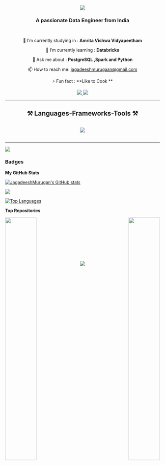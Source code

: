 
<h1 align="center">
    <img  src="https://readme-typing-svg.herokuapp.com/?font=Righteous&size=35&center=true&vCenter=true&width=500&height=70&duration=4000&lines=Hi+There!+👋;+I'm+Jagadeesh+Murugan;" />
</h1>

<h3 align="center">A passionate Data Engineer from India </h3>

<br/>

<div align="center">
 
 🔭 I’m currently studying in : **Amrita Vishwa Vidyapeetham**
 
 🌱 I’m currently learning : **Databricks**

 💬 Ask me about : **PostgreSQL ,Spark and Python**

 📫 How to reach me: jagadeeshmurugaan@gmail.com

 ⚡ Fun fact : **Like to Cook **
 
 </div>
 
<div align="center"> 
  <a href="mailto:jagadeeshmurugaan@gmail.com">
    <img src="https://img.shields.io/badge/Gmail-333333?style=for-the-badge&logo=gmail&logoColor=blue" />
  </a>
  <a href=https://www.linkedin.com/in/jagadeesh-murugan-012a4128b/ target="_blank">
    <img src="https://img.shields.io/badge/LinkedIn-0077B5?style=for-the-badge&logo=linkedin&logoColor=white" target="_blank" />
  </a>

  </a>
</div>

 <hr/>
 
<h2 align="center">⚒️ Languages-Frameworks-Tools ⚒️</h2>
<br/>
<div align="center">
    <img src="https://skillicons.dev/icons?i=python,Spark,PostgreSQL,Databricks,Azure" /><br>
   
</div>

<br/>
<hr/>

<a href="https://www.github.com/JagadeeshMurugan" target="_blank" rel="noreferrer"><img
src="https://img.shields.io/github/followers/JagadeeshMurugan?logo=github&style=for-the-badge&color=3382ed&labelColor=181824" /></a>

### Badges

<b>My GitHub Stats</b>

<a href="http://www.github.com/JagadeeshMurugan"><img src="https://github-readme-stats.vercel.app/api?username=JagadeeshMurugan&show_icons=true&hide=&count_private=true&title_color=3382ed&text_color=ffffff&icon_color=3382ed&bg_color=22272e&hide_border=true&show_icons=true" alt="JagadeeshMurugan's GitHub stats" /></a>

<a href="http://www.github.com/JagadeeshMurugan"><img src="https://github-readme-streak-stats.herokuapp.com/?user=JagadeeshMurugan&stroke=ffffff&background=22272e&ring=3382ed&fire=3382ed&currStreakNum=ffffff&currStreakLabel=3382ed&sideNums=ffffff&sideLabels=ffffff&dates=ffffff&hide_border=true" /></a>

<a href="https://github.com/JagadeeshMurugan" align="left"><img src="https://github-readme-stats.vercel.app/api/top-langs/?username=JagadeeshMurugan&langs_count=10&title_color=3382ed&text_color=ffffff&icon_color=3382ed&bg_color=22272e&hide_border=true&locale=en&custom_title=Top%20%Languages" alt="Top Languages" /></a>

<b>Top Repositories</b>

<div width="100%" align="center"><a href="https://github.com/JagadeeshMurugan/DATABASE-DESIGN-FACEBOOK" align="left"><img align="left" width="45%" src="https://github-readme-stats.vercel.app/api/pin/?username=JagadeeshMurugan&repo=DATABASE-DESIGN-FACEBOOK&title_color=3382ed&text_color=ffffff&icon_color=3382ed&bg_color=22272e&hide_border=true&locale=en" /></a><a href="https://github.com/JagadeeshMurugan/Html-Css-Js-Porfolio" align="right"><img align="right" width="45%" src="https://github-readme-stats.vercel.app/api/pin/?username=JagadeeshMurugan&repo=Html-Css-Js-Porfolio&title_color=3382ed&text_color=ffffff&icon_color=3382ed&bg_color=22272e&hide_border=true&locale=en" /></a></div><br /><br /><br /><br /><br /><br /><br />

<h3 align="center">
    <img src="https://readme-typing-svg.herokuapp.com/?font=Righteous&size=25&center=true&vCenter=true&width=500&height=70&duration=4000&lines=Thanks+for+visiting!+✌️;+Shoot+me+a+message+on+Linkedin!;I'm+always+down+to+collab+:)">
</h3>

<br/>
